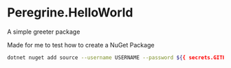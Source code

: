 # Peregrine.HelloWorld

A simple greeter package

Made for me to test how to create a NuGet Package


```bash
dotnet nuget add source --username USERNAME --password ${{ secrets.GITHUB_TOKEN }} --store-password-in-clear-text --name github-ep "https://nuget.pkg.github.com/eperegrine/index.json"
```